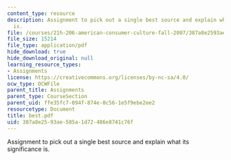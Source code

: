 ```yaml
---
content_type: resource
description: Assignment to pick out a single best source and explain what its significance
  is.
file: /courses/21h-206-american-consumer-culture-fall-2007/387a8e2593ae505a1d72486e8741c76f_best.pdf
file_size: 15214
file_type: application/pdf
hide_download: true
hide_download_original: null
learning_resource_types:
- Assignments
license: https://creativecommons.org/licenses/by-nc-sa/4.0/
ocw_type: OCWFile
parent_title: Assignments
parent_type: CourseSection
parent_uid: ffe35fc7-094f-874e-0c56-1e5f9ebe2ee2
resourcetype: Document
title: best.pdf
uid: 387a8e25-93ae-505a-1d72-486e8741c76f
---
```

Assignment to pick out a single best source and explain what its significance is.